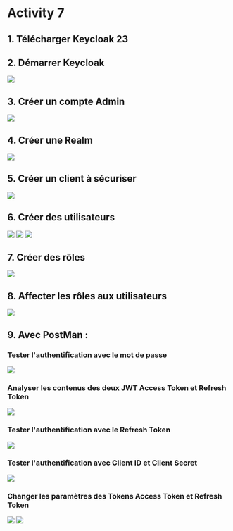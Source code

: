 # Activity 7
## 1. Télécharger Keycloak 23

## 2. Démarrer Keycloak

<img src="1-2.png">

## 3. Créer un compte Admin

<img src="1-3.png">

## 4. Créer une Realm

<img src="1-4.png">

## 5. Créer un client à sécuriser

<img src="1-5.png">

## 6. Créer des utilisateurs

<img src="1-6-1.png">
<img src="1-6-2.png">
<img src="1-6-3.png">

## 7. Créer des rôles

<img src="1-7.png">

## 8. Affecter les rôles aux utilisateurs

<img src="1-8.png">

## 9. Avec PostMan :

### Tester l'authentification avec le mot de passe

<img src="1-9-1.png">

### Analyser les contenus des deux JWT Access Token et Refresh Token

<img src="1-9-2.png">

### Tester l'authentification avec le Refresh Token

<img src="1-9-3.png">

### Tester l'authentification avec Client ID et Client Secret

<img src="1-9-4.png">

### Changer les paramètres des Tokens Access Token et Refresh Token

<img src="1-9-5-1.png">
<img src="1-9-5-2.png">

